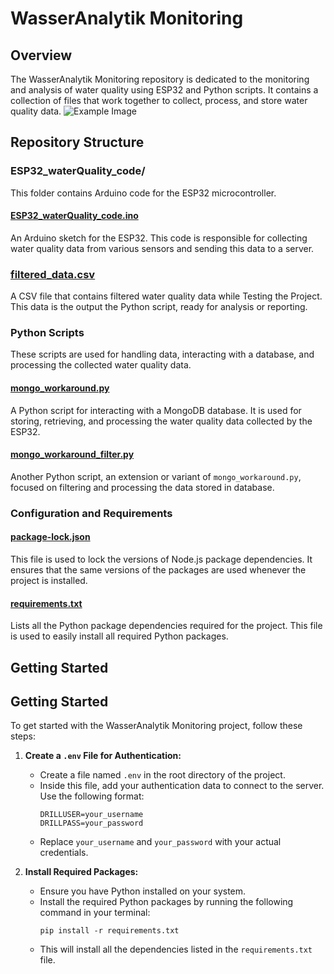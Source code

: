 # WasserAnalytik Monitoring

## Overview
The WasserAnalytik Monitoring repository is dedicated to the monitoring and analysis of water quality using ESP32 and Python scripts. It contains a collection of files that work together to collect, process, and store water quality data.
![Example Image](banner.png)


## Repository Structure

### ESP32_waterQuality_code/
This folder contains Arduino code for the ESP32 microcontroller.

#### [ESP32_waterQuality_code.ino](https://github.com/hamzaaitabdel/WasserAnalytik_monitoring/blob/master/ESP32_waterQuality_code/ESP32_waterQuality_code.ino)
An Arduino sketch for the ESP32. This code is responsible for collecting water quality data from various sensors and sending this data to a server.

### [filtered_data.csv](https://github.com/hamzaaitabdel/WasserAnalytik_monitoring/blob/master/filtered_data.csv)
A CSV file that contains filtered water quality data while Testing the Project. This data is the output the Python script, ready for analysis or reporting.

### Python Scripts
These scripts are used for handling data, interacting with a database, and processing the collected water quality data.

#### [mongo_workaround.py](https://github.com/hamzaaitabdel/WasserAnalytik_monitoring/blob/master/mongo_workaround.py)
A Python script for interacting with a MongoDB database. It is used for storing, retrieving, and processing the water quality data collected by the ESP32.

#### [mongo_workaround_filter.py](https://github.com/hamzaaitabdel/WasserAnalytik_monitoring/blob/master/mongo_workaround_filter.py)
Another Python script, an extension or variant of `mongo_workaround.py`, focused on filtering and processing the data stored in database.

### Configuration and Requirements

#### [package-lock.json](https://github.com/hamzaaitabdel/WasserAnalytik_monitoring/blob/master/package-lock.json)
This file is used to lock the versions of Node.js package dependencies. It ensures that the same versions of the packages are used whenever the project is installed.

#### [requirements.txt](https://github.com/hamzaaitabdel/WasserAnalytik_monitoring/blob/master/requirements.txt)
Lists all the Python package dependencies required for the project. This file is used to easily install all required Python packages.

## Getting Started
## Getting Started

To get started with the WasserAnalytik Monitoring project, follow these steps:

1. **Create a `.env` File for Authentication:**
   - Create a file named `.env` in the root directory of the project.
   - Inside this file, add your authentication data to connect to the server. Use the following format:
     ```
     DRILLUSER=your_username
     DRILLPASS=your_password
     ```
   - Replace `your_username` and `your_password` with your actual credentials.

2. **Install Required Packages:**
   - Ensure you have Python installed on your system.
   - Install the required Python packages by running the following command in your terminal:
     ```
     pip install -r requirements.txt
     ```
   - This will install all the dependencies listed in the `requirements.txt` file.
